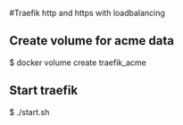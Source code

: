 #Traefik http and https with loadbalancing

## Create volume for acme data

$ docker volume create traefik_acme


## Start traefik
$ ./start.sh

